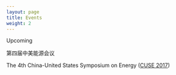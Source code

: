 ```yaml
---
layout: page
title: Events
weight: 2
---
```


Upcoming

第四届中美能源会议

The 4th China-United States Symposium on Energy ([CUSE 2017][CUSE2017])

[CUSE2017]: http://cuse2017.shu.edu.cn/Default.aspx
